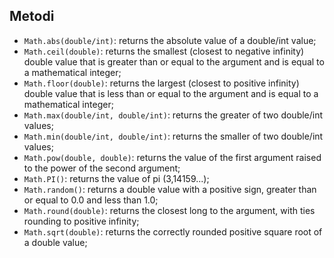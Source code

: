 ## Metodi 
* ```Math.abs(double/int)```: returns the absolute value of a double/int value;
* ```Math.ceil(double)```: returns the smallest (closest to negative infinity) double value that is greater than or equal to the argument and is equal to a mathematical integer;
* ```Math.floor(double)```: returns the largest (closest to positive infinity) double value that is less than or equal to the argument and is equal to a mathematical integer;
* ```Math.max(double/int, double/int)```: returns the greater of two double/int values;
* ```Math.min(double/int, double/int)```: returns the smaller of two double/int values;
* ```Math.pow(double, double)```: returns the value of the first argument raised to the power of the second argument;
* ```Math.PI()```: returns the value of pi (3,14159...);
* ```Math.random()```: returns a double value with a positive sign, greater than or equal to 0.0 and less than 1.0;
* ```Math.round(double)```: returns the closest long to the argument, with ties rounding to positive infinity;
* ```Math.sqrt(double)```: returns the correctly rounded positive square root of a double value;